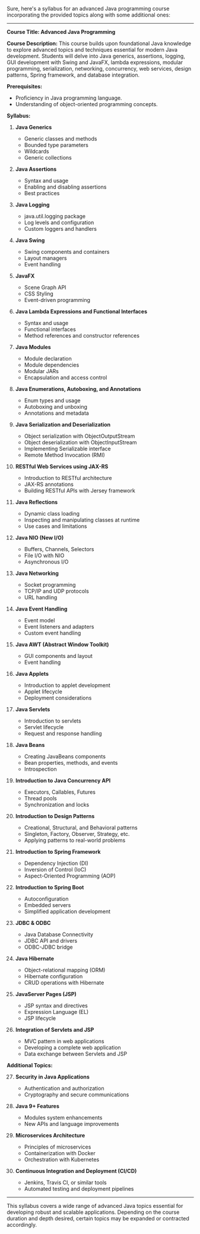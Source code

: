 Sure, here's a syllabus for an advanced Java programming course incorporating the provided topics along with some additional ones:

---

**Course Title: Advanced Java Programming**

**Course Description:**
This course builds upon foundational Java knowledge to explore advanced topics and techniques essential for modern Java development. Students will delve into Java generics, assertions, logging, GUI development with Swing and JavaFX, lambda expressions, modular programming, serialization, networking, concurrency, web services, design patterns, Spring framework, and database integration.

**Prerequisites:**
- Proficiency in Java programming language.
- Understanding of object-oriented programming concepts.

**Syllabus:**

1. **Java Generics**
   - Generic classes and methods
   - Bounded type parameters
   - Wildcards
   - Generic collections
   
2. **Java Assertions**
   - Syntax and usage
   - Enabling and disabling assertions
   - Best practices

3. **Java Logging**
   - java.util.logging package
   - Log levels and configuration
   - Custom loggers and handlers

4. **Java Swing**
   - Swing components and containers
   - Layout managers
   - Event handling
   
5. **JavaFX**
   - Scene Graph API
   - CSS Styling
   - Event-driven programming
   
6. **Java Lambda Expressions and Functional Interfaces**
   - Syntax and usage
   - Functional interfaces
   - Method references and constructor references

7. **Java Modules**
   - Module declaration
   - Module dependencies
   - Modular JARs
   - Encapsulation and access control
   
8. **Java Enumerations, Autoboxing, and Annotations**
   - Enum types and usage
   - Autoboxing and unboxing
   - Annotations and metadata

9. **Java Serialization and Deserialization**
   - Object serialization with ObjectOutputStream
   - Object deserialization with ObjectInputStream
   - Implementing Serializable interface
   - Remote Method Invocation (RMI)

10. **RESTful Web Services using JAX-RS**
    - Introduction to RESTful architecture
    - JAX-RS annotations
    - Building RESTful APIs with Jersey framework

11. **Java Reflections**
    - Dynamic class loading
    - Inspecting and manipulating classes at runtime
    - Use cases and limitations
    
12. **Java NIO (New I/O)**
    - Buffers, Channels, Selectors
    - File I/O with NIO
    - Asynchronous I/O
   
13. **Java Networking**
    - Socket programming
    - TCP/IP and UDP protocols
    - URL handling
   
14. **Java Event Handling**
    - Event model
    - Event listeners and adapters
    - Custom event handling
   
15. **Java AWT (Abstract Window Toolkit)**
    - GUI components and layout
    - Event handling
   
16. **Java Applets**
    - Introduction to applet development
    - Applet lifecycle
    - Deployment considerations
   
17. **Java Servlets**
    - Introduction to servlets
    - Servlet lifecycle
    - Request and response handling

18. **Java Beans**
    - Creating JavaBeans components
    - Bean properties, methods, and events
    - Introspection
   
19. **Introduction to Java Concurrency API**
    - Executors, Callables, Futures
    - Thread pools
    - Synchronization and locks

20. **Introduction to Design Patterns**
    - Creational, Structural, and Behavioral patterns
    - Singleton, Factory, Observer, Strategy, etc.
    - Applying patterns to real-world problems

21. **Introduction to Spring Framework**
    - Dependency Injection (DI)
    - Inversion of Control (IoC)
    - Aspect-Oriented Programming (AOP)
   
22. **Introduction to Spring Boot**
    - Autoconfiguration
    - Embedded servers
    - Simplified application development

23. **JDBC & ODBC**
    - Java Database Connectivity
    - JDBC API and drivers
    - ODBC-JDBC bridge
   
24. **Java Hibernate**
    - Object-relational mapping (ORM)
    - Hibernate configuration
    - CRUD operations with Hibernate
   
25. **JavaServer Pages (JSP)**
    - JSP syntax and directives
    - Expression Language (EL)
    - JSP lifecycle
   
26. **Integration of Servlets and JSP**
    - MVC pattern in web applications
    - Developing a complete web application
    - Data exchange between Servlets and JSP

**Additional Topics:**

27. **Security in Java Applications**
    - Authentication and authorization
    - Cryptography and secure communications
    
28. **Java 9+ Features**
    - Modules system enhancements
    - New APIs and language improvements
    
29. **Microservices Architecture**
    - Principles of microservices
    - Containerization with Docker
    - Orchestration with Kubernetes
    
30. **Continuous Integration and Deployment (CI/CD)**
    - Jenkins, Travis CI, or similar tools
    - Automated testing and deployment pipelines
   
---

This syllabus covers a wide range of advanced Java topics essential for developing robust and scalable applications. Depending on the course duration and depth desired, certain topics may be expanded or contracted accordingly.